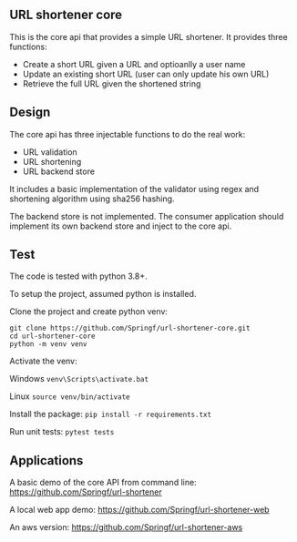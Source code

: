 ## URL shortener core
This is the core api that provides a simple URL shortener.
It provides three functions:
- Create a short URL given a URL and optioanlly a user name
- Update an existing short URL (user can only update his own URL)
- Retrieve the full URL given the shortened string

## Design
The core api has three injectable functions to do the real work:
- URL validation
- URL shortening
- URL backend store

It includes a basic implementation of the validator using regex and shortening algorithm using sha256 hashing.

The backend store is not implemented. The consumer application should implement its own backend store and inject to the core api.

## Test
The code is tested with python 3.8+.

To setup the project, assumed python is installed.

Clone the project and create python venv:
```
git clone https://github.com/Springf/url-shortener-core.git
cd url-shortener-core
python -m venv venv
```
Activate the venv:

Windows `venv\Scripts\activate.bat`

Linux `source venv/bin/activate`

Install the package: `pip install -r requirements.txt`

Run unit tests: `pytest tests`

## Applications
A basic demo of the core API from command line: https://github.com/Springf/url-shortener

A local web app demo: https://github.com/Springf/url-shortener-web

An aws version: https://github.com/Springf/url-shortener-aws